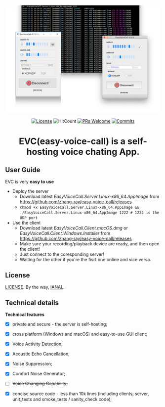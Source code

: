 ![server_and_clients](./documents/user/screenshot.png)


<p align="center">
  <a href="LICENSE"><img alt="License" src="https://img.shields.io/github/license/zhang-ray/easy-voice-call.svg"></a>
  <a ><img alt="HitCount" src="https://hitcounter.pythonanywhere.com/count/tag.svg?url=https%3A%2F%2Fgithub.com%2Fzhang-ray%2Feasy-voice-call"></a>
  <a href="https://github.com/zhang-ray/easy-voice-call/pulls"><img alt="PRs Welcome" src="https://img.shields.io/badge/PRs-welcome-brightgreen.svg?style=flat-square"></a>
  <a href="https://github.com/zhang-ray/easy-voice-call/commits/master"><img alt="Commits" src="https://img.shields.io/github/commits-since/zhang-ray/easy-voice-call/latest.svg?style=flat-square"></a>
</p>

<h1 align="center">
  EVC(easy-voice-call) is a self-hosting voice chating App. 
</h1>


## User Guide
EVC is very **easy to use**
- Deploy the server
  - Download latest *EasyVoiceCall.Server.Linux-x86_64.AppImage* from https://github.com/zhang-ray/easy-voice-call/releases
  - `chmod +x EasyVoiceCall.Server.Linux-x86_64.AppImage && ./EasyVoiceCall.Server.Linux-x86_64.AppImage 1222 # 1222 is the UDP port`
- Use the client
  - Download latest *EasyVoiceCall.Client.macOS.dmg* or *EasyVoiceCall.Client.Windows.Installer* from https://github.com/zhang-ray/easy-voice-call/releases
  - Make sure your recording/playback device are ready, and then open the client!
  - Just connect to the coresponding server!
  - Waiting for the other if you're the fisrt one online and vice versa.



## License
[LICENSE](./LICENSE). By the way, [IANAL](https://en.wikipedia.org/wiki/IANAL).



## Technical details
**Technical features**
- [x] private and secure - the server is self-hosting;
- [x] cross platform (Windows and macOS) and easy-to-use GUI client;
- [x] Voice Activity Detection; 
- [x] Acoustic Echo Cancellation; 
- [x] Noise Suppression;
- [x] Comfort Noise Generator;
- [ ] ~~Voice Changing Capability;~~
- [x] concise source code - less than 10k lines (including clients, server, unit_tests and smoke_tests / sanity_check code);

